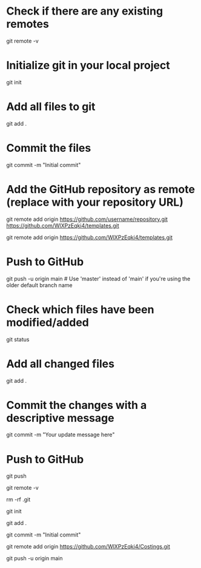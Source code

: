 




# Check if there are any existing remotes
git remote -v

# Initialize git in your local project
git init

# Add all files to git
git add .

# Commit the files
git commit -m "Initial commit"

# Add the GitHub repository as remote (replace with your repository URL)
git remote add origin https://github.com/username/repository.git
https://github.com/WlXPzEqki4/templates.git

git remote add origin https://github.com/WlXPzEqki4/templates.git



# Push to GitHub
git push -u origin main   # Use 'master' instead of 'main' if you're using the older default branch name






# Check which files have been modified/added
git status

# Add all changed files
git add .

# Commit the changes with a descriptive message
git commit -m "Your update message here"

# Push to GitHub
git push







git remote -v


rm -rf .git


git init

git add .

git commit -m "Initial commit"

git remote add origin https://github.com/WlXPzEqki4/Costings.git


git push -u origin main

